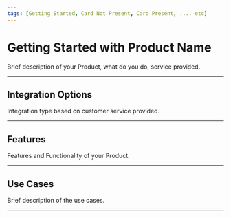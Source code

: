 ```yaml
---
tags: [Getting Started, Card Not Present, Card Present, .... etc]
---
```


# Getting Started with Product Name

Brief description of your Product, what do you do, service provided.

---

## Integration Options

Integration type based on customer service provided.


---

## Features

Features and Functionality of your Product.


---

## Use Cases

Brief description of the use cases.


---
